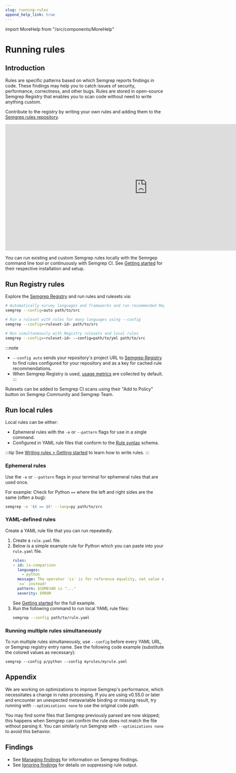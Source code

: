 ```yaml
---
slug: running-rules
append_help_link: true
---
```


import MoreHelp from "/src/components/MoreHelp"

# Running rules

## Introduction

Rules are specific patterns based on which Semgrep reports findings in code. These findings may help you to catch issues of security, performance, correctness, and other bugs. Rules are stored in open-source Semgrep Registry that enables you to scan code without need to write anything custom.

Contribute to the registry by writing your own rules and adding them to the <a href="https://github.com/returntocorp/semgrep-rules" target="_blank">Semgrep rules repository</a>.

<div className="lang-container" style={{marginBottom: '20px'}}>
  <iframe width="900" height="400" frameBorder="0" src="https://dashboard.semgrep.dev/metric/semgrep-rules.num/graph"></iframe>
</div>

You can run existing and custom Semgrep rules locally with the Semrgep command line tool or continuously with Semgrep CI. See [Getting started](../getting-started/) for their respective installation and setup.

## Run Registry rules

Explore the [Semgrep Registry](https://semgrep.dev/explore) and run rules and rulesets via:

```sh
# Automatically survey languages and frameworks and run recommended Registry rules
semgrep --config=auto path/to/src

# Run a ruleset with rules for many languages using --config
semgrep --config=<ruleset-id> path/to/src

# Run simultaneously with Registry rulesets and local rules
semgrep --config=<ruleset-id> --config=path/to/yml path/to/src
```

:::note
* `--config auto` sends your repository's project URL to [Semgrep Registry](https://semgrep.dev/r) to find rules configured for your repository and as a key for cached rule recommendations.
* When Semgrep Registry is used, [usage metrics](../metrics) are collected by default.
:::

Rulesets can be added to Semgrep CI scans using their "Add to Policy" button on Semgrep Community and Semgrep Team.

## Run local rules

Local rules can be either:

- Ephemeral rules with the `-e` or `--pattern` flags for use in a single command.
- Configured in YAML rule files that conform to the [Rule syntax](../writing-rules/rule-syntax/) schema.

:::tip
See [Writing rules > Getting started](../writing-rules/overview/) to learn how to write rules.
:::

### Ephemeral rules

Use the `-e` or `--pattern` flags in your terminal for ephemeral rules that are used once.

For example: Check for Python `==` where the left and right sides are the same (often a bug): 
```sh
semgrep -e '$X == $X' --lang=py path/to/src
```

### YAML-defined rules

Create a YAML rule file that you can run repeatedly.

1. Create a `rule.yaml` file.
2. Below is a simple example rule for Python which you can paste into your `rule.yaml` file.
    ```yaml
    rules:
    - id: is-comparison
      languages:
        - python
      message: The operator 'is' is for reference equality, not value equality! Use
      `==` instead!
      pattern: $SOMEVAR is "..."
      severity: ERROR
    ```
    See [Getting started](../writing-rules/overview/) for the full example.
3. Run the following command to run local YAML rule files:
    ```sh
    semgrep --config path/to/rule.yaml
    ```

### Running multiple rules simultaneously

To run multiple rules simultaneously, use `--config` before every YAML URL, or Semgrep registry entry name. See the following code example (substitute the colored values as necessary):

<pre class="language-bash"><code>semgrep --config <span className="placeholder">p/python</span> --config <span className="placeholder">myrules/myrule.yaml</span></code></pre>

## Appendix

We are working on optimizations to improve Semgrep's performance, which necessitates a change in rules processing. If you are using v0.55.0 or later and encounter an unexpected metavariable binding or missing result, try running with `--optimizations none` to use the original code path. 

You may find some files that Semgrep previously parsed are now skipped; this happens when Semgrep can confirm the rule does not match the file without parsing it. You can similarly run Semgrep with `--optimizations none` to avoid this behavior.

## Findings

* See [Managing findings](../managing-findings/) for information on Semgrep findings.
* See [Ignoring findings](../ignoring-files-folders-code/) for details on suppressing rule output.

<MoreHelp />

